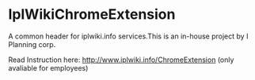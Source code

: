 IplWikiChromeExtension
======================

A common header for iplwiki.info services.This is an in-house project by I Planning corp.

Read Instruction here: http://www.iplwiki.info/ChromeExtension (only avaliable for employees)
 
